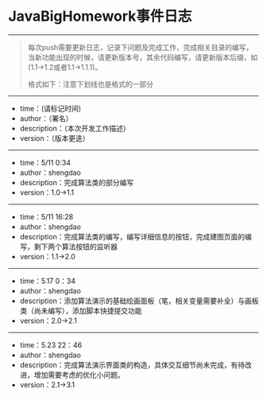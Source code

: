 # JavaBigHomework事件日志

------

> 每次push需要更新日志，记录下问题及完成工作，完成相关目录的编写，当新功能出现的时候，请更新版本号，其余代码编写，请更新版本后缀，如(1.1->1.2或者1.1->1.1.1)。
>
> 格式如下：注意下划线也是格式的一部分



------



* time：(请标记时间)
* author：（署名）
* description：（本次开发工作描述）
* version：（版本更迭）



------

* time：5/11 0:34
* author：shengdao
* description：完成算法类的部分编写
* version：1.0->1.1



------

* time：5/11 16:28
* author：shengdao
* description：完成算法类的编写，编写详细信息的按钮，完成建图页面的编写，剩下两个算法按钮的监听器
* version：1.1->2.0

------



* time：5.17 0：34
* author：shengdao
* description：添加算法演示的基础绘画面板（笔，相关变量需要补全）与画板类（尚未编写），添加脚本快捷提交功能
* version：2.0->2.1

------



* time：5.23  22：46
* author：shengdao
* description：完成算法演示界面类的构造，具体交互细节尚未完成，有待改进，增加需要考虑的优化小问题。
* version：2.1->3.1